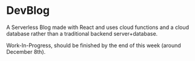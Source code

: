 # DevBlog
A Serverless Blog made with React and uses cloud functions and a cloud database rather than a traditional backend server+database.

Work-In-Progress, should be finished by the end of this week (around December 8th).
